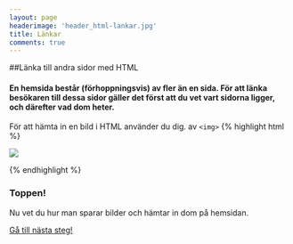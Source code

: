 ```yaml
---
layout: page
headerimage: 'header_html-lankar.jpg'
title: Länkar
comments: true
---
```


##Länka till andra sidor med HTML
<h4>En hemsida består (förhoppningsvis) av fler än en sida. För att länka besökaren till dessa sidor gäller det först att du vet vart sidorna ligger, och därefter vad dom heter.</h4>

För att hämta in en bild i HTML använder du dig. av ``<img>``
{% highlight html %}

<img src="bild.jpg"/>

{% endhighlight %}



<div class="success box">
<h3>Toppen!</h3>
<p>Nu vet du hur man sparar bilder och hämtar in dom på hemsidan.</p> 
</div>


<a class="btn btn-next" href="{{ site.url }}/webbdesign/texter/">Gå till nästa steg!</a>
